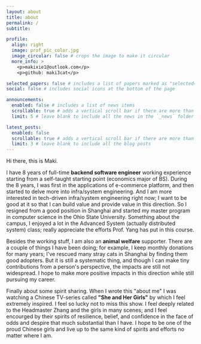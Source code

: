 ```yaml
---
layout: about
title: about
permalink: /
subtitle:

profile:
  align: right
  image: prof_pic_color.jpg
  image_circular: false # crops the image to make it circular
  more_info: >
    <p>makixie1@outlook.com</p>
    <p>github: maki3cat</p>

selected_papers: false # includes a list of papers marked as "selected={true}"
social: false # includes social icons at the bottom of the page

announcements:
  enabled: false # includes a list of news items
  scrollable: true # adds a vertical scroll bar if there are more than 3 news items
  limit: 5 # leave blank to include all the news in the `_news` folder

latest_posts:
  enabled: false
  scrollable: true # adds a vertical scroll bar if there are more than 3 new posts items
  limit: 3 # leave blank to include all the blog posts
---
```


Hi there, this is Maki.

I have 8 years of full-time **backend software engineer** working experience starting from a self-taught starting point (economics major of BS). During the 8 years, I was first in the applications of e-commerce platform, and then started to delve more into infra/system engineering. And I am more interested in tech-driven infra/system engineering right now; I want to be good at it so that I can build value and provide value in this direction. So I resigned from a good position in Shanghai and started my master program in computer science in the Ohio State University. Something about the campus, I enjoyed a lot in the Advanced System (actually distributed system) class; really appreciate the efforts Prof. Yang has put in this course.

Besides the working stuff, I am also an **animal welfare** supporter. There are a couple of things I have been doing; for example, I keep monthly donations for many years; I've rescued many stray cats in Shanghai by finding them good adopters. But it is still a systematic thing, and though I can make tiny contributions from a person's perspective, the impacts are still not widespread. I hope to make more positive impacts in this direction while still pursuing my career.

Finally about some spirit sharing. When I wrote this "about me" I was watching a Chinese TV-series called **"She and Her Girls"** by which I feel extremely inspired. I feel so lucky not to miss this show. I feel deeply related to the Headmaster Zhang and the girls in many scenes; and I feel encourged by their spirits of resilience, belief, and confidence in the face of odds and despire that much substantial than I have. I hope to be one of the proud Chinese girls and live up to the same kind of spirits and efforts no matter where I am.
